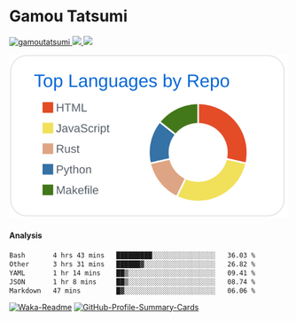 # Gamou Tatsumi

<p align="left"> 
  <a href="https://github.com/gamoutatsumi/gamoutatsumi/">
    <img src="https://komarev.com/ghpvc/?username=gamoutatsumi" alt="gamoutatsumi" />
  </a>
  <a href="http://twitter.com/gamoutatsumi">
    <img height="20" src="https://img.shields.io/twitter/follow/gamoutatsumi?label=Twitter&logo=twitter&style=flat" />
  </a>
  <a href="https://github.com/gamoutatsumi">
    <img height="20" src="https://img.shields.io/github/followers/gamoutatsumi?label=follow&logo=github&style=flat" />
  </a>
</p>

![](./profile-summary-card-output/github/1-repos-per-language.svg)

#### Analysis

<!--START_SECTION:waka-->
```text
Bash       4 hrs 43 mins   █████████░░░░░░░░░░░░░░░░   36.03 % 
Other      3 hrs 31 mins   ██████▓░░░░░░░░░░░░░░░░░░   26.82 % 
YAML       1 hr 14 mins    ██▒░░░░░░░░░░░░░░░░░░░░░░   09.41 % 
JSON       1 hr 8 mins     ██▒░░░░░░░░░░░░░░░░░░░░░░   08.74 % 
Markdown   47 mins         █▓░░░░░░░░░░░░░░░░░░░░░░░   06.06 % 
```
<!--END_SECTION:waka-->

[![Waka-Readme](https://github.com/gamoutatsumi/gamoutatsumi/workflows/Waka-Readme/badge.svg)](https://github.com/gamoutatsumi/gamoutatsumi/actions?query=workflow%3AWaka-Readme) [![GitHub-Profile-Summary-Cards](https://github.com/gamoutatsumi/gamoutatsumi/workflows/GitHub-Profile-Summary-Cards/badge.svg)](https://github.com/gamoutatsumi/gamoutatsumi/actions?query=workflow%3AGitHub-Profile-Summary-Cards)
